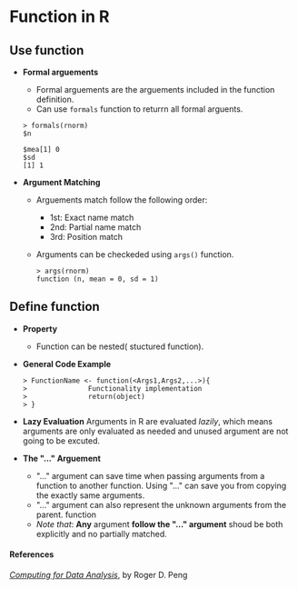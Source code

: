 
Function in R
=============
Use function
-------------
+ __Formal arguements__
	+ Formal arguements are the arguements included in the 
function definition. 
	+ Can use ```formals``` function to returrn all formal arguents.
		 
	```
	> formals(rnorm)
	$n

	$mea[1] 0
    $sd
    [1] 1
	```
	
+ __Argument Matching__	
	+ Arguements match follow the following order: 
		+ 1st: Exact name match 
		+ 2nd: Partial name match
		+ 3rd: Position match
	+ Arguments can be checkeded using ```args()``` function.
		
		```
		> args(rnorm)
		function (n, mean = 0, sd = 1) 
		``` 

Define function
---------------
+ **Property**
	+ Function can be nested( stuctured function).
+ __General Code Example__

	```
	> FunctionName <- function(<Args1,Args2,...>){
	> 				Functionality implementation
	> 				return(object)
	> }
	```
+ **Lazy Evaluation**
	Arguments in R are evaluated _lazily_, which means arguments are only evaluated as needed and unused argument are not going to be excuted. 
+ **The "..." Arguement** 
	+ "..." argument can save time when passing arguments from a function to another  function. Using "..." can save you from copying the exactly same arguments.
	+ "..." argument can also represent the unknown arguments from the parent. function
	+ _Note that_: __Any__ argument __follow the "..." argument__ shoud be both explicitly and no partially matched.

#### References
[_Computing for Data Analysis_][1], by Roger D. Peng

[1]: https://class.coursera.org/compdata-004
